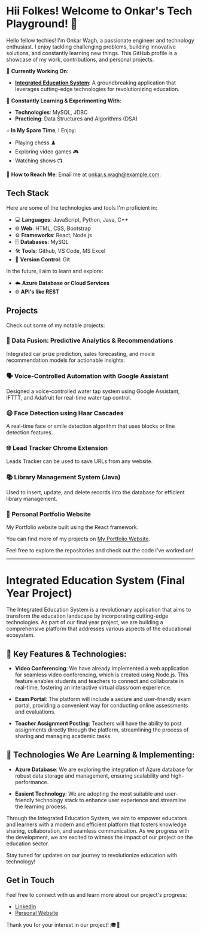 # Hii Folkes! Welcome to Onkar's Tech Playground! 👋

Hello fellow techies! I'm Onkar Wagh, a passionate engineer and technology enthusiast. I enjoy tackling challenging problems, building innovative solutions, and constantly learning new things. This GitHub profile is a showcase of my work, contributions, and personal projects.

🔭 **Currently Working On**:
- [**Integrated Education System**](#integrated-education-system-final-year-project): A groundbreaking application that leverages cutting-edge technologies for revolutionizing education.

🌱 **Constantly Learning & Experimenting With**:
- **Technologies**: MySQL, JDBC
- **Practicing**: Data Structures and Algorithms (DSA)

🎶 **In My Spare Time**, I Enjoy:
- Playing chess ♟️
- Exploring video games 🎮
- Watching shows 📺

📧 **How to Reach Me**: Email me at onkar.s.wagh@example.com.

## Tech Stack

Here are some of the technologies and tools I'm proficient in:

- 💻 **Languages**: JavaScript, Python, Java, C++
- 🌐 **Web**: HTML, CSS, Bootstrap
- ⚙️ **Frameworks**: React, Node.js
- 🗄️ **Databases**: MySQL
- 🛠️ **Tools**: Github, VS Code, MS Excel
- 📝 **Version Control**: Git

In the future, I aim to learn and explore:
- ☁️ **Azure Database or Cloud Services**
- 🌐 **API's like REST**

## Projects

Check out some of my notable projects:

### 🚗 Data Fusion: Predictive Analytics & Recommendations
Integrated car prize prediction, sales forecasting, and movie recommendation models for actionable insights.

### 🗣️ Voice-Controlled Automation with Google Assistant
Designed a voice-controlled water tap system using Google Assistant, IFTTT, and Adafruit for real-time water tap control.

### 😄 Face Detection using Haar Cascades
A real-time face or smile detection algorithm that uses blocks or line detection features.

### 🌐 Lead Tracker Chrome Extension
Leads Tracker can be used to save URLs from any website.

### 📚 Library Management System (Java)
Used to insert, update, and delete records into the database for efficient library management.

### 🌟 Personal Portfolio Website
My Portfolio website built using the React framework.

You can find more of my projects on [My Portfolio Website](https://onkarrw.github.io/cd-onkar/).

Feel free to explore the repositories and check out the code I've worked on!

---

# Integrated Education System (Final Year Project)

The Integrated Education System is a revolutionary application that aims to transform the education landscape by incorporating cutting-edge technologies. As part of our final year project, we are building a comprehensive platform that addresses various aspects of the educational ecosystem.

## 🚀 Key Features & Technologies:

- **Video Conferencing**: We have already implemented a web application for seamless video conferencing, which is created using Node.js. This feature enables students and teachers to connect and collaborate in real-time, fostering an interactive virtual classroom experience.

- **Exam Portal**: The platform will include a secure and user-friendly exam portal, providing a convenient way for conducting online assessments and evaluations.

- **Teacher Assignment Posting**: Teachers will have the ability to post assignments directly through the platform, streamlining the process of sharing and managing academic tasks.

## 🌱 Technologies We Are Learning & Implementing:

- **Azure Database**: We are exploring the integration of Azure database for robust data storage and management, ensuring scalability and high-performance.

- **Easient Technology**: We are adopting the most suitable and user-friendly technology stack to enhance user experience and streamline the learning process.

Through the Integrated Education System, we aim to empower educators and learners with a modern and efficient platform that fosters knowledge sharing, collaboration, and seamless communication. As we progress with the development, we are excited to witness the impact of our project on the education sector.

Stay tuned for updates on our journey to revolutionize education with technology!

## Get in Touch

Feel free to connect with us and learn more about our project's progress:

- [LinkedIn](https://www.linkedin.com/in/onkar-wagh-632ab821a/)
- [Personal Website](https://onkarrw.github.io/cd-onkar/)

Thank you for your interest in our project! 🎓🌟
